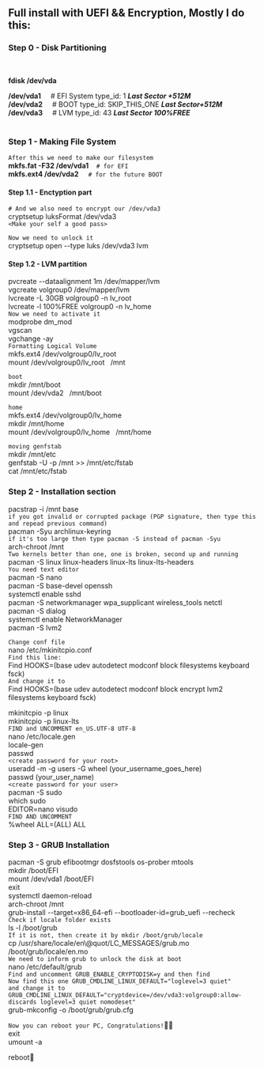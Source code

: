 ## Full install with UEFI && Encryption, Mostly I do this:


 
### Step 0 - Disk Partitioning
<br/>

**fdisk /dev/vda** <br/>

**/dev/vda1** &nbsp;&nbsp;&nbsp; # EFI System type_id: 1 ***Last Sector +512M***<br/>
**/dev/vda2** &nbsp;&nbsp;&nbsp; # BOOT type_id: SKIP_THIS_ONE ***Last Sector+512M***<br/>
**/dev/vda3** &nbsp;&nbsp;&nbsp; # LVM type_id: 43 ***Last Sector 100%FREE***<br/>
<br/>

### Step 1 - Making File System

`After this we need to make our filesystem`<br/>
**mkfs.fat -F32 /dev/vda1**&nbsp;&nbsp;&nbsp;&nbsp;`# for EFI`<br/>
**mkfs.ext4 /dev/vda2** &nbsp;&nbsp;&nbsp;&nbsp;`# for the future BOOT`<br/>
#### Step 1.1 - Enctyption part
`# And we also need to encrypt our /dev/vda3`<br/>
cryptsetup luksFormat /dev/vda3 <br/>
`<Make your self a good pass>` <br/>

`Now we need to unlock it`<br/>
cryptsetup open --type luks /dev/vda3 lvm<br/>
#### Step 1.2 - LVM partition
pvcreate --dataalignment 1m /dev/mapper/lvm<br/>
vgcreate volgroup0 /dev/mapper/lvm<br/>
lvcreate -L 30GB volgroup0 -n lv_root<br/>
lvcreate -l 100%FREE volgroup0 -n lv_home<br/>
`Now we need to activate it` <br/>
modprobe dm_mod<br/>
vgscan<br/>
vgchange -ay<br/>
`Formatting Logical Volume` <br/>
mkfs.ext4 /dev/volgroup0/lv_root<br/>
mount /dev/volgroup0/lv_root &nbsp;&nbsp;/mnt<br/>

`boot` <br/>
mkdir /mnt/boot<br/>
mount /dev/vda2 &nbsp;&nbsp;/mnt/boot<br/>

`home` <br/>
mkfs.ext4 /dev/volgroup0/lv_home<br/>
mkdir /mnt/home<br/>
mount /dev/volgroup0/lv_home &nbsp;&nbsp;/mnt/home<br/>

`moving genfstab` <br/>
mkdir /mnt/etc<br/>
genfstab -U -p /mnt >> /mnt/etc/fstab<br/>
cat /mnt/etc/fstab<br/>


### Step 2 - Installation section
pacstrap -i /mnt base<br/>
`if you got invalid or corrupted package (PGP signature, then type this and repead previous command)`<br/>
pacman -Syu archlinux-keyring<br/>
`if it's too large then type pacman -S instead of pacman -Syu`<br/>
arch-chroot /mnt<br/>
`Two kernels better than one, one is broken, second up and running`<br/>
pacman -S linux linux-headers linux-lts linux-lts-headers<br/>
`You need text editor`<br/>
pacman -S nano<br/>
pacman -S base-devel openssh<br/>
systemctl enable sshd<br/>
pacman -S networkmanager wpa_supplicant wireless_tools netctl<br/>
pacman -S dialog<br/>
systemctl enable NetworkManager<br/>
pacman -S lvm2<br/>


`Change conf file`<br/>
nano /etc/mkinitcpio.conf<br/>
`Find this line:`<br/>
Find HOOKS=(base udev autodetect modconf block filesystems keyboard fsck)<br/>
`And change it to`<br/>
Find HOOKS=(base udev autodetect modconf block encrypt lvm2 filesystems keyboard fsck)<br/>

mkinitcpio -p linux<br/>
mkinitcpio -p linux-lts<br/>
`FIND and UNCOMMENT en_US.UTF-8 UTF-8`<br/>
nano /etc/locale.gen<br/>
locale-gen<br/>
passwd<br/>
`<create password for your root>`<br/>
useradd -m -g users -G wheel (your_username_goes_here)<br/>
passwd (your_user_name)<br/>
`<create password for your user>`<br/>
pacman -S sudo<br/>
which sudo<br/>
EDITOR=nano visudo<br/>
`FIND AND UNCOMMENT`<br/>
%wheel ALL=(ALL) ALL<br/>


### Step 3 - GRUB Installation
pacman -S grub efibootmgr dosfstools os-prober mtools<br/>
mkdir /boot/EFI<br/>
mount /dev/vda1 /boot/EFI<br/>
exit<br/>
systemctl daemon-reload<br/>
arch-chroot /mnt<br/>
grub-install --target=x86_64-efi --bootloader-id=grub_uefi --recheck<br/>
`Check if locale folder exists`<br/>
ls -l /boot/grub<br/>
`If it is not, then create it by mkdir /boot/grub/locale`<br/>
cp /usr/share/locale/en\\@quot/LC_MESSAGES/grub.mo /boot/grub/locale/en.mo<br/>
`We need to inform grub to unlock the disk at boot`<br/>
nano /etc/default/grub<br/>
`Find and uncomment GRUB_ENABLE_CRYPTODISK=y and then find `<br/>
`Now find this one GRUB_CMDLINE_LINUX_DEFAULT="loglevel=3 quiet"`<br/>
`and change it to  GRUB_CMDLINE_LINUX_DEFAULT="cryptdevice=/dev/vda3:volgroup0:allow-discards loglevel=3 quiet nomodeset"`<br/>
grub-mkconfig -o /boot/grub/grub.cfg<br/>

`Now you can reboot your PC, Congratulations!`:partying_face::partying_face:<br/>
exit<br/>
umount -a<br/>

reboot:orangutan:<br/>

